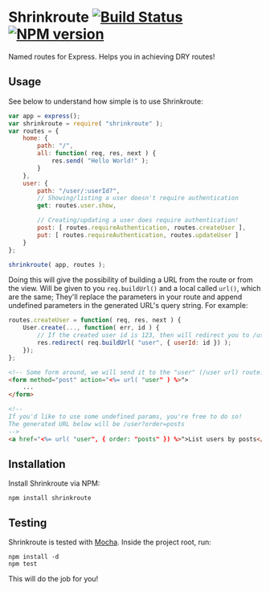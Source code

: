 # Shrinkroute [![Build Status](https://travis-ci.org/gustavohenke/shrinkroute.png)](https://travis-ci.org/gustavohenke/shrinkroute) [![NPM version](https://badge.fury.io/js/shrinkroute.png)](http://badge.fury.io/js/shrinkroute)

Named routes for Express. Helps you in achieving DRY routes!

## Usage

See below to understand how simple is to use Shrinkroute:

```javascript
var app = express();
var shrinkroute = require( "shrinkroute" );
var routes = {
    home: {
        path: "/",
        all: function( req, res, next ) {
            res.send( "Hello World!" );
        }
    },
    user: {
        path: "/user/:userId?",
        // Showing/listing a user doesn't require authentication
        get: routes.user.show,

        // Creating/updating a user does require authentication!
        post: [ routes.requireAuthentication, routes.createUser ],
        put: [ routes.requireAuthentication, routes.updateUser ]
    }
};

shrinkroute( app, routes );
```

Doing this will give the possibility of building a URL from the route or from the view.
Will be given to you `req.buildUrl()` and a local called `url()`, which are the same;
They'll replace the parameters in your route and append undefined parameters in the generated URL's query string.
For example:

```javascript
routes.createUser = function( req, res, next ) {
    User.create(..., function( err, id ) {
        // If the created user id is 123, then will redirect you to /user/123
        res.redirect( req.buildUrl( "user", { userId: id }) );
    });
};
```

```html
<!-- Some form around, we will send it to the "user" (/user url) route: -->
<form method="post" action="<%= url( "user" ) %>">
    ...
</form>

<!--
If you'd like to use some undefined params, you're free to do so!
The generated URL below will be /user?order=posts
-->
<a href="<%= url( "user", { order: "posts" }) %>">List users by posts</a>
```

## Installation

Install Shrinkroute via NPM:

```shell
npm install shrinkroute
```

## Testing

Shrinkroute is tested with [Mocha](http://visionmedia.github.io/mocha). Inside the project root, run:

```shell
npm install -d
npm test
```

This will do the job for you!